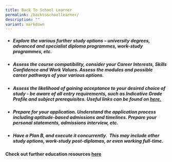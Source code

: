 ```yaml
---
title: Back To School Learner
permalink: /backtoschoollearner/
description: ""
variant: markdown
---
```

- ##### **Explore the various further study options**  – university degrees, advanced and specialist diploma programmes, work-study programmes, etc.

- ##### **Assess the course compatibility,** consider your Career Interests, Skills Confidence and Work Values. Assess the modules and possible career pathways of your various options.

- ##### **Assess the likelihood of gaining acceptance to your desired choice of study** - be aware of all entry requirements, such as Indicative Grade Profile and subject prerequisites. Useful links can be found on [here.](https://www.tp.edu.sg/life-at-tp/career-services/further-education.html#furtheredu)

- ##### **Prepare for your application**. Understand the application process including aptitude-based admissions and timelines. Prepare your personal statements, admissions interview, etc.

- ##### **Have a Plan B, and execute it concurrently.**  This may include other study options, work-study post-diplomas, or even working full-time.

#### **Check out further education resources [here](/furthereducation/)**